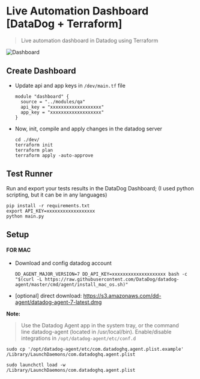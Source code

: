 # Live Automation Dashboard [DataDog + Terraform]
> Live automation dashboard in Datadog using Terraform

![Dashboard](https://i.imgur.com/QZtaz9p.png)

## Create Dashboard

- Update api and app keys in `/dev/main.tf` file

      module "dashboard" {
        source = "../modules/qa"
        api_key = "xxxxxxxxxxxxxxxxxxx"
        app_key = "xxxxxxxxxxxxxxxxxxx"
      }

- Now, init, compile and apply changes in the datadog server

    ```
    cd ./dev/
    terraform init
    terraform plan
    terraform apply -auto-approve
    ```

## Test Runner
Run and export your tests results in the DataDog Dashboard; (I used python scripting, but it can be in any languages)
```
pip install -r requirements.txt
export API_KEY=xxxxxxxxxxxxxxxxxx
python main.py
```
## Setup

#### FOR MAC

- Download and config datadog account

      DD_AGENT_MAJOR_VERSION=7 DD_API_KEY=xxxxxxxxxxxxxxxxxxxx bash -c "$(curl -L https://raw.githubusercontent.com/DataDog/datadog-agent/master/cmd/agent/install_mac_os.sh)"

- [optional] direct download:
https://s3.amazonaws.com/dd-agent/datadog-agent-7-latest.dmg

**Note:**
> Use the Datadog Agent app in the system tray, or the command line datadog-agent (located in /usr/local/bin).
Enable/disable integrations in `/opt/datadog-agent/etc/conf.d`

    sudo cp '/opt/datadog-agent/etc/com.datadoghq.agent.plist.example' /Library/LaunchDaemons/com.datadoghq.agent.plist
    
    sudo launchctl load -w /Library/LaunchDaemons/com.datadoghq.agent.plist